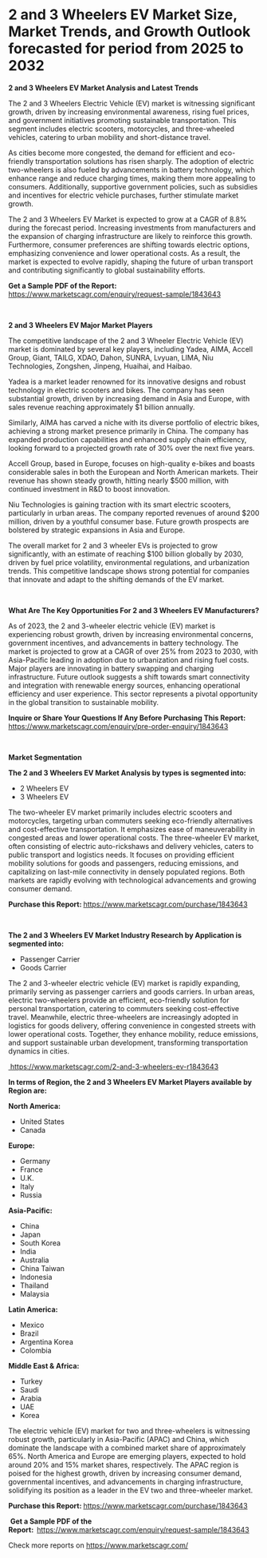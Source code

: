 <p><h1>2 and 3 Wheelers EV Market Size, Market Trends, and Growth Outlook forecasted for period from 2025 to 2032</h1></p><p><strong>2 and 3 Wheelers EV Market Analysis and Latest Trends</strong></p>
<p><p>The 2 and 3 Wheelers Electric Vehicle (EV) market is witnessing significant growth, driven by increasing environmental awareness, rising fuel prices, and government initiatives promoting sustainable transportation. This segment includes electric scooters, motorcycles, and three-wheeled vehicles, catering to urban mobility and short-distance travel.</p><p>As cities become more congested, the demand for efficient and eco-friendly transportation solutions has risen sharply. The adoption of electric two-wheelers is also fueled by advancements in battery technology, which enhance range and reduce charging times, making them more appealing to consumers. Additionally, supportive government policies, such as subsidies and incentives for electric vehicle purchases, further stimulate market growth.</p><p>The 2 and 3 Wheelers EV Market is expected to grow at a CAGR of 8.8% during the forecast period. Increasing investments from manufacturers and the expansion of charging infrastructure are likely to reinforce this growth. Furthermore, consumer preferences are shifting towards electric options, emphasizing convenience and lower operational costs. As a result, the market is expected to evolve rapidly, shaping the future of urban transport and contributing significantly to global sustainability efforts.</p></p>
<p><strong>Get a Sample PDF of the Report:&nbsp;</strong> <a href="https://www.marketscagr.com/enquiry/request-sample/1843643?utm_campaign=2992&utm_medium=2&utm_source=Github&utm_content=ia&utm_term=31032025&utm_id=2-and-3-wheelers-ev">https://www.marketscagr.com/enquiry/request-sample/1843643</a></p>
<p>&nbsp;</p>
<p><strong>2 and 3 Wheelers EV Major Market Players</strong></p>
<p><p>The competitive landscape of the 2 and 3 Wheeler Electric Vehicle (EV) market is dominated by several key players, including Yadea, AIMA, Accell Group, Giant, TAILG, XDAO, Dahon, SUNRA, Lvyuan, LIMA, Niu Technologies, Zongshen, Jinpeng, Huaihai, and Haibao. </p><p>Yadea is a market leader renowned for its innovative designs and robust technology in electric scooters and bikes. The company has seen substantial growth, driven by increasing demand in Asia and Europe, with sales revenue reaching approximately $1 billion annually. </p><p>Similarly, AIMA has carved a niche with its diverse portfolio of electric bikes, achieving a strong market presence primarily in China. The company has expanded production capabilities and enhanced supply chain efficiency, looking forward to a projected growth rate of 30% over the next five years.</p><p>Accell Group, based in Europe, focuses on high-quality e-bikes and boasts considerable sales in both the European and North American markets. Their revenue has shown steady growth, hitting nearly $500 million, with continued investment in R&D to boost innovation.</p><p>Niu Technologies is gaining traction with its smart electric scooters, particularly in urban areas. The company reported revenues of around $200 million, driven by a youthful consumer base. Future growth prospects are bolstered by strategic expansions in Asia and Europe.</p><p>The overall market for 2 and 3 wheeler EVs is projected to grow significantly, with an estimate of reaching $100 billion globally by 2030, driven by fuel price volatility, environmental regulations, and urbanization trends. This competitive landscape shows strong potential for companies that innovate and adapt to the shifting demands of the EV market.</p></p>
<p>&nbsp;</p>
<p><strong>What Are The Key Opportunities For 2 and 3 Wheelers EV Manufacturers?</strong></p>
<p><p>As of 2023, the 2 and 3-wheeler electric vehicle (EV) market is experiencing robust growth, driven by increasing environmental concerns, government incentives, and advancements in battery technology. The market is projected to grow at a CAGR of over 25% from 2023 to 2030, with Asia-Pacific leading in adoption due to urbanization and rising fuel costs. Major players are innovating in battery swapping and charging infrastructure. Future outlook suggests a shift towards smart connectivity and integration with renewable energy sources, enhancing operational efficiency and user experience. This sector represents a pivotal opportunity in the global transition to sustainable mobility.</p></p>
<p><strong>Inquire or Share Your Questions If Any Before Purchasing This Report:</strong> <a href="https://www.marketscagr.com/enquiry/pre-order-enquiry/1843643?utm_campaign=2992&utm_medium=2&utm_source=Github&utm_content=ia&utm_term=31032025&utm_id=2-and-3-wheelers-ev">https://www.marketscagr.com/enquiry/pre-order-enquiry/1843643</a></p>
<p>&nbsp;</p>
<p><strong>Market Segmentation</strong></p>
<p><strong>The 2 and 3 Wheelers EV Market Analysis by types is segmented into:</strong></p>
<p><ul><li>2 Wheelers EV</li><li>3 Wheelers EV</li></ul></p>
<p><p>The two-wheeler EV market primarily includes electric scooters and motorcycles, targeting urban commuters seeking eco-friendly alternatives and cost-effective transportation. It emphasizes ease of maneuverability in congested areas and lower operational costs. The three-wheeler EV market, often consisting of electric auto-rickshaws and delivery vehicles, caters to public transport and logistics needs. It focuses on providing efficient mobility solutions for goods and passengers, reducing emissions, and capitalizing on last-mile connectivity in densely populated regions. Both markets are rapidly evolving with technological advancements and growing consumer demand.</p></p>
<p><strong>Purchase this Report:&nbsp;</strong><a href="https://www.marketscagr.com/purchase/1843643?utm_campaign=2992&utm_medium=2&utm_source=Github&utm_content=ia&utm_term=31032025&utm_id=2-and-3-wheelers-ev">https://www.marketscagr.com/purchase/1843643</a></p>
<p>&nbsp;</p>
<p><strong>The 2 and 3 Wheelers EV Market Industry Research by Application is segmented into:</strong></p>
<p><ul><li>Passenger Carrier</li><li>Goods Carrier</li></ul></p>
<p><p>The 2 and 3-wheeler electric vehicle (EV) market is rapidly expanding, primarily serving as passenger carriers and goods carriers. In urban areas, electric two-wheelers provide an efficient, eco-friendly solution for personal transportation, catering to commuters seeking cost-effective travel. Meanwhile, electric three-wheelers are increasingly adopted in logistics for goods delivery, offering convenience in congested streets with lower operational costs. Together, they enhance mobility, reduce emissions, and support sustainable urban development, transforming transportation dynamics in cities.</p></p>
<p><a href="https://www.marketscagr.com/2-and-3-wheelers-ev-r1843643?utm_campaign=2992&utm_medium=2&utm_source=Github&utm_content=ia&utm_term=31032025&utm_id=2-and-3-wheelers-ev">&nbsp;https://www.marketscagr.com/2-and-3-wheelers-ev-r1843643</a></p>
<p><strong>In terms of Region, the 2 and 3 Wheelers EV Market Players available by Region are:</strong></p>
<p>
    <p> <strong> North America: </strong>
        <ul>
            <li>United States</li>
            <li>Canada</li>
        </ul>
        </p> 
    <p> <strong> Europe: </strong>
        <ul>
            <li>Germany</li>
            <li>France</li>
            <li>U.K.</li>
            <li>Italy</li>
            <li>Russia</li>
        </ul>
        </p> 
    <p> <strong> Asia-Pacific: </strong>
        <ul>
            <li>China</li>
            <li>Japan</li>
            <li>South Korea</li>
            <li>India</li>
            <li>Australia</li>
            <li>China Taiwan</li>
            <li>Indonesia</li>
            <li>Thailand</li>
            <li>Malaysia</li>
        </ul>
        </p> 
    <p> <strong> Latin America: </strong>
        <ul>
            <li>Mexico</li>
            <li>Brazil</li>
            <li>Argentina Korea</li>
            <li>Colombia</li>
        </ul>
        </p> 
    <p> <strong> Middle East & Africa: </strong>
        <ul>
            <li>Turkey</li>
            <li>Saudi</li>
            <li>Arabia</li>
            <li>UAE</li>
            <li>Korea</li>
        </ul>
    </p>
    </p>
<p><p>The electric vehicle (EV) market for two and three-wheelers is witnessing robust growth, particularly in Asia-Pacific (APAC) and China, which dominate the landscape with a combined market share of approximately 65%. North America and Europe are emerging players, expected to hold around 20% and 15% market shares, respectively. The APAC region is poised for the highest growth, driven by increasing consumer demand, governmental incentives, and advancements in charging infrastructure, solidifying its position as a leader in the EV two and three-wheeler market.</p></p>
<p><strong>Purchase this Report: </strong><a href="https://www.marketscagr.com/purchase/1843643?utm_campaign=2992&utm_medium=2&utm_source=Github&utm_content=ia&utm_term=31032025&utm_id=2-and-3-wheelers-ev">https://www.marketscagr.com/purchase/1843643</a></p>
<p>&nbsp;<strong>Get a Sample PDF of the Report:&nbsp;&nbsp;</strong><a href="https://www.marketscagr.com/enquiry/request-sample/1843643?utm_campaign=2992&utm_medium=2&utm_source=Github&utm_content=ia&utm_term=31032025&utm_id=2-and-3-wheelers-ev">https://www.marketscagr.com/enquiry/request-sample/1843643</a></p>
<p><strong></strong></p>
<p>Check more reports on <a href="https://www.marketscagr.com/?utm_campaign=2992&utm_medium=2&utm_source=Github&utm_content=ia&utm_term=31032025&utm_id=2-and-3-wheelers-ev">https://www.marketscagr.com/</a></p>